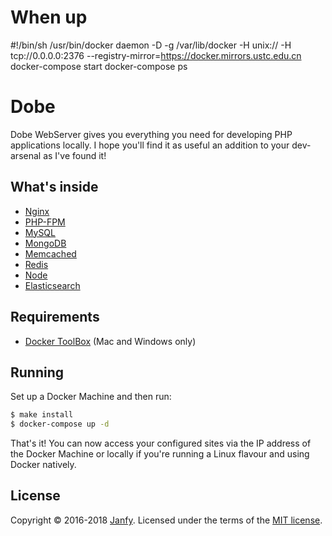 # When up
#!/bin/sh
/usr/bin/docker daemon -D -g /var/lib/docker -H unix:// -H tcp://0.0.0.0:2376 --registry-mirror=https://docker.mirrors.ustc.edu.cn
docker-compose start
docker-compose ps


# Dobe

Dobe WebServer gives you everything you need for developing PHP applications locally. I hope you'll find it as useful an addition to your dev-arsenal as I've found it!

## What's inside

* [Nginx](http://nginx.org/)
* [PHP-FPM](http://php-fpm.org/)
* [MySQL](http://www.mysql.com/)
* [MongoDB](http://www.mongodb.org/)
* [Memcached](http://memcached.org/)
* [Redis](http://redis.io/)
* [Node](https://nodejs.org/)
* [Elasticsearch](http://www.elasticsearch.org/)

## Requirements

* [Docker ToolBox](https://www.docker.com/docker-toolbox) (Mac and Windows only)

## Running

Set up a Docker Machine and then run:

```sh
$ make install
$ docker-compose up -d
```

That's it! You can now access your configured sites via the IP address of the Docker Machine or locally if you're running a Linux flavour and using Docker natively.

## License

Copyright &copy; 2016-2018 [Janfy](http://github.com/JanfyLiu). Licensed under the terms of the [MIT license](LICENSE.md).
